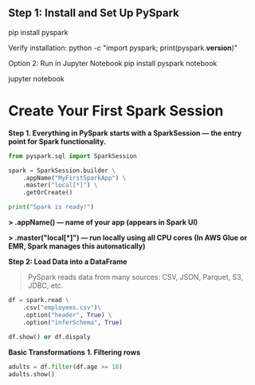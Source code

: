 ## Step 1: Install and Set Up PySpark
pip install pyspark

Verify installation:
python -c "import pyspark; print(pyspark.__version__)"

Option 2: Run in Jupyter Notebook
pip install pyspark notebook

jupyter notebook

# Create Your First Spark Session
**Step 1. Everything in PySpark starts with a SparkSession — the entry point for Spark functionality.**
``` python 
from pyspark.sql import SparkSession

spark = SparkSession.builder \
    .appName("MyFirstSparkApp") \
    .master("local[*]") \
    .getOrCreate()

print("Spark is ready!")
```
**> .appName() — name of your app (appears in Spark UI)**

**> .master("local[*]") — run locally using all CPU cores
(In AWS Glue or EMR, Spark manages this automatically)**

**Step 2: Load Data into a DataFrame**
> PySpark reads data from many sources: CSV, JSON, Parquet, S3, JDBC, etc.

```python
df = spark.read \
    .csv("employees.csv")\
    .option("header", True) \
    .option("inferSchema", True) 
   
df.show() or df.dispaly
```
**Basic Transformations**
**1. Filtering rows**
``` python
adults = df.filter(df.age >= 18)
adults.show()
```




